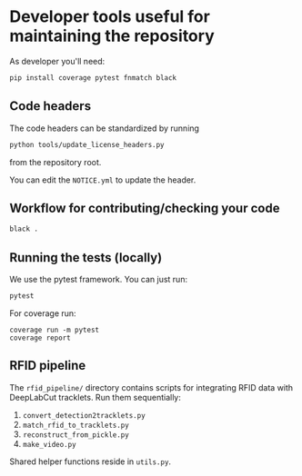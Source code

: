 # Developer tools useful for maintaining the repository

As developer you'll need:

```bash
pip install coverage pytest fnmatch black
```

## Code headers

The code headers can be standardized by running

``` bash
python tools/update_license_headers.py
```

from the repository root.

You can edit the `NOTICE.yml` to update the header.


## Workflow for contributing/checking your code

```bash
black .
```

## Running the tests (locally)

We use the pytest framework. You can just run:

```bash
pytest
```

For coverage run:

```
coverage run -m pytest
coverage report
```

## RFID pipeline

The `rfid_pipeline/` directory contains scripts for integrating RFID data with DeepLabCut tracklets. Run them sequentially:

1. `convert_detection2tracklets.py`
2. `match_rfid_to_tracklets.py`
3. `reconstruct_from_pickle.py`
4. `make_video.py`

Shared helper functions reside in `utils.py`.

